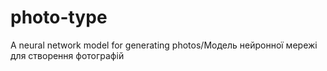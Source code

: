 # photo-type
A neural network model for generating photos/Модель нейронної мережі для створення фотографій

